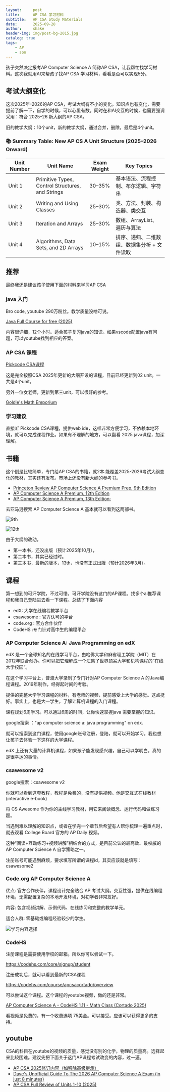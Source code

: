 ```yaml
---
layout:     post
title:      AP CSA 学习材料
subtitle:   AP CSA Study Materials
date:       2025-09-28
author:     shake
header-img: img/post-bg-2015.jpg
catalog: true
tags:
    - AP
    - son
---
```


孩子突然决定报考AP Computer Science A 简称AP CSA，让我帮忙找学习材料。这次我就用AI来帮孩子找AP CSA 学习材料，看看是否可以实现5分。

## 考试大纲变化

这次2025年-2026的AP CSA，考试大纲有不小的变化。知识点也有变化，需要提前了解一下，自学的时候，可以心里有数。同时在和AI交互的时候，也需要强调采用：符合 2025–26 新大纲的AP CSA。

旧的教学大纲：10个unit，新的教学大纲，通过合并，删除，最后是4个unit。

### 📚 Summary Table: New AP CS A Unit Structure (2025–2026 Onward)

| Unit Number | Unit Name                                           | Exam Weight | Key Topics                                                 |
|-------------|-----------------------------------------------------|-------------|-------------------------------------------------------------|
| Unit 1      | Primitive Types, Control Structures, and Strings    | 30–35%      | 基本语法、流程控制、布尔逻辑、字符串                        |
| Unit 2      | Writing and Using Classes                           | 25–30%      | 类、方法、封装、构造器、类交互                              |
| Unit 3      | Iteration and Arrays                                | 25–30%      | 数组、ArrayList、遍历与算法                                 |
| Unit 4      | Algorithms, Data Sets, and 2D Arrays                | 10–15%      | 排序、递归、二维数组、数据集分析 + 文件读取                |


## 推荐

最终我还是建议孩子使用下面的材料来学习AP CSA

### java 入门

Bro code, youtube 290万粉丝。教学质量没啥可说。

[Java Full Course for free (2025)
](https://www.youtube.com/watch?v=xTtL8E4LzTQ)

内容很详细，12个小时。适合孩子复习java的知识。如果vscode配置java有问题，可以youtube找到相应的答案。

### AP CSA 课程

[Pickcode CSA课程](https://www.youtube.com/@pickcode-io/playlists)

这是完全按照CSA 2025年更新的大纲开设的课程，目前已经更新到02 unit。一共是4个unit。

另外一位女老师，更新到第三unit，可以很好的参考。

[Goldie's Math Emporium
](https://www.youtube.com/@goldiesmathemporium/playlists)

### 学习建议

直接听 Pickcode CSA课程，提供web ide，这样非常方便学习，不依赖本地环境，就可以完成课程作业。如果有不理解的地方，可以翻看 2025 java课程，加深理解。


## 书籍

这个倒是比较简单，专门给AP CSA的书籍，就2本.能覆盖2025-2026考试大纲变化的教材，其实还有发布。市场上还没有新大纲的参考书。

* [Princeton Review AP Computer Science A Premium Prep, 9th Edition](https://www.amazon.com/Princeton-Review-Computer-Science-Premium/dp/0593518411/ref=sr_1_2?dib=eyJ2IjoiMSJ9.pGCN-sLr8VWP3D63Uqrmzr32isoy_6DeUoA7fRzddxYn7zuAz9vQjMzS12vlpI4-evHocQMarhpG3wa6uaK7dXZKqc4FxJ5tpDmVXFQiOXM5dt0EWLr42kfCZjhO_91jYJj4rwjWv8wu3rqmK3of21DS_PSZeipo3Irl8ifesWt3G0Vdex3mzU3x7D4N9PR5KS3gJvrD8D__VOIQR6iHhuKIfnBmzpboZtQpiyjSe_w.yas1V3hSjl_O7-JtUZ0KzMzEEBoch2N2BmecsIt0yiw&dib_tag=se&keywords=AP+Computer+Science+A&qid=1759029309&sr=8-2)
* [AP Computer Science A Premium, 12th Edition](https://www.amazon.com/Computer-Science-Premium-12th-Comprehensive/dp/1506291740/ref=sr_1_1?dib=eyJ2IjoiMSJ9.pGCN-sLr8VWP3D63Uqrmzr32isoy_6DeUoA7fRzddxYn7zuAz9vQjMzS12vlpI4-evHocQMarhpG3wa6uaK7dXZKqc4FxJ5tpDmVXFQiOXM5dt0EWLr42kfCZjhO_91jYJj4rwjWv8wu3rqmK3of21DS_PSZeipo3Irl8ifesWt3G0Vdex3mzU3x7D4N9PR5KS3gJvrD8D__VOIQR6iHhuKIfnBmzpboZtQpiyjSe_w.yas1V3hSjl_O7-JtUZ0KzMzEEBoch2N2BmecsIt0yiw&dib_tag=se&keywords=AP+Computer+Science+A&qid=1759029309&sr=8-1)
* [AP Computer Science A Premium, 13th Edition:](https://www.amazon.com/Computer-Science-Premium-13th-Comprehensive/dp/B0FCDBM1MB/ref=sr_1_5?crid=1T3TEZZT5089F&dib=eyJ2IjoiMSJ9.pGCN-sLr8VWP3D63Uqrmzr32isoy_6DeUoA7fRzddxYn7zuAz9vQjMzS12vlpI4-evHocQMarhpG3wa6uaK7dXZKqc4FxJ5tpDmVXFQiOXM5dt0EWLr42kfCZjhO_91jYJj4rwjWv8wu3rqmK3of21DS_PSZeipo3Irl8ifesWt3G0Vdex3mzU3x7D4N9PR5KS3gJvrD8D__VOIQR6iHhuKIfnBmzpboZtQpiyjSe_w.yas1V3hSjl_O7-JtUZ0KzMzEEBoch2N2BmecsIt0yiw&dib_tag=se&keywords=AP+Computer+Science+A&qid=1759053203&sprefix=ap+computer+science+a%2Caps%2C425&sr=8-5)

去亚马逊搜索 AP Computer Science A 基本就可以看到这两部书。

![9th](/img/2025/sep/9th.png "9th")

![12th](/img/2025/sep/12th.png "12th")

由于大纲的改动，

* 第一本书，还没出版（预计2025年10月），
* 第二本书，其实已经过时。
* 第三本书，最新的版本，13th，也没有正式出版（预计2026年3月）。


## 课程

第一想到的可汗学院，不过可惜，可汗学院没有这门的AP课程。找多个ai推荐课程和我自己登陆进去看一下课程。总结了下面内容

* edX:  大学在线编程教学平台
* csawesome : 官方认可的平台
* code.org : 官方合作伙伴
* CodeHS :专门针对高中生的编程平台
  

### AP Computer Science A: Java Programming on edX

edX 是一个全球知名的在线学习平台，由哈佛大学和麻省理工学院（MIT）在2012年联合创办。你可以把它理解成一个汇集了世界顶尖大学和机构课程的“在线大学校园”。

在这个学习平台上，普渡大学录制了专门针对AP Computer Science A 的Java编程课程。2019年制作，经得起时间的考验。

提供的完整大学学习课程的材料，有老师的视频，提前感受上大学的感觉。这点挺好。事实上，也是大一学生，了解计算机课程的入门课程。

课程规划6周学习。可以通过6周的时间，让你快速掌握java 需要掌握的知识。

google搜索 ："ap computer science a: java programming" on edx.

就可以搜索到这门课程，使用google账号注册，登陆，就可以开始学习。我也想让孩子去体验一下这样的大学课程。

edX 上还有大量的计算机课程，如果孩子能发现感兴趣，自己可以学明白，真的是很幸运的事情。

### csawesome v2

google搜索：csawesome v2

你就可以看到这套教程，教程是免费的，没有提供视频。他是交互式在线教材 (interactive e-book)

将 CS Awesome 作为你的主线学习教材，用它来阅读概念、运行代码和做练习题。

当遇到难以理解的知识点，或者在学完一个章节后希望有人帮你梳理一遍重点时，就去观看 College Board 官方的 AP Daily 视频。

这种“阅读+互动练习+视频讲解”相结合的方式，是目前公认的最高效、最权威的 AP Computer Science A 自学策略之一。

注册账号可能遇到麻烦，要求填写所谓的课程id，其实应该就是填写：csawesome2



### Code.org AP Computer Science A

优点: 官方合作伙伴，课程设计完全贴合 AP 考试大纲。交互性强，提供在线编程环境，无需配置复杂的本地开发环境，对初学者非常友好。

内容: 包含视频讲解、示例代码、在线练习和完整的教学单元。

适合人群: 零基础或编程经验较少的学生。

![学习内容选择](/img/2025/sep/code.png "study content")


### CodeHS

注册课程是需要使用学校的邮箱。所以你可以尝试一下。

https://codehs.com/core/signup/student

注册成功后，就可以看到最新的CSA课程

https://codehs.com/course/apcsacortado/overview

可以尝试这个课程。这个课程的youtube视频，做的还是非常。

[AP Computer Science A - CodeHS 1.11 - Math Class (Cortado 2025)
](https://www.youtube.com/watch?v=yBQCixhe-x0&list=PLmwzeqwf733_c11PIESYrCx1X2y6oya1D)

看视频是免费的，有一个收费选项 75美金。可以接受。应该可以获得更多的支持。

## youtube

CSA的科目在youtube的视频的质量，感觉没有别的化学，物理的质量高。选择起来比较困难。建议先把下面关于这门AP课程考试改变的内容，过一遍。

* [AP CSA 2025修订内容（如移除高级继承）](https://www.youtube.com/watch?v=g8bHguSU0zk)
* [Dave's Unofficial Guide To The 2026 AP Computer Science A Exam (in just 8 minutes)
](https://www.youtube.com/watch?v=aRLDi2q-4WY&t=95s)
* [AP CSA Full Review of Units 1-10 (2025)
](https://www.youtube.com/watch?v=JiMZr_YMpZ4)